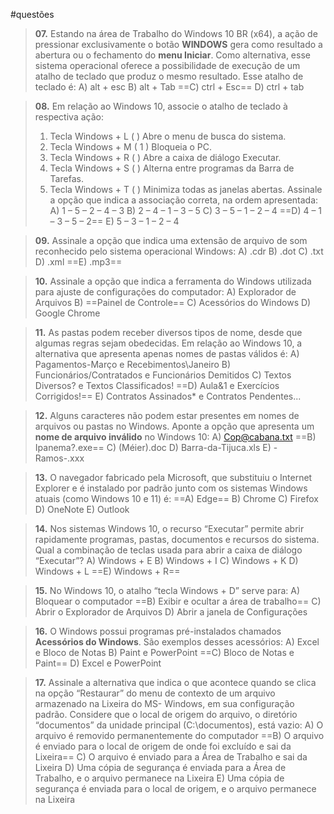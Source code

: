 #questões 

> **07.** Estando na área de Trabalho do Windows 10 BR (x64), a ação de pressionar exclusivamente o botão **WINDOWS** gera como resultado a abertura ou o fechamento do **menu Iniciar**. Como alternativa, esse sistema operacional oferece a possibilidade de execução de um atalho de teclado que produz o mesmo resultado.
> Esse atalho de teclado é:
> A) alt + esc
> B) alt + Tab
> ==C) ctrl + Esc==
> D) ctrl + tab

> **08.** Em relação ao Windows 10, associe o atalho de teclado à respectiva ação:
>
> 1. Tecla Windows + L ( ) Abre o menu de busca do sistema.
> 2. Tecla Windows + M ( 1 ) Bloqueia o PC.
> 3. Tecla Windows + R ( ) Abre a caixa de diálogo Executar.
> 4. Tecla Windows + S ( ) Alterna entre programas da Barra de Tarefas.
> 5. Tecla Windows + T ( ) Minimiza todas as janelas abertas.
>    Assinale a opção que indica a associação correta, na ordem apresentada:
>    A) 1 – 5 – 2 – 4 – 3
>    B) 2 – 4 – 1 – 3 – 5
>    C) 3 – 5 – 1 – 2 – 4
>    ==D) 4 – 1 – 3 – 5 – 2==
>    E) 5 – 3 – 1 – 2 – 4

> **09.** Assinale a opção que indica uma extensão de arquivo de som reconhecido pelo sistema operacional Windows:
> A) .cdr
> B) .dot
> C) .txt
> D) .xml
> ==E) .mp3==

> **10.** Assinale a opção que indica a ferramenta do Windows utilizada para ajuste de configurações do computador:
> A) Explorador de Arquivos
> B) ==Painel de Controle==
> C) Acessórios do Windows
> D) Google Chrome

> **11.** As pastas podem receber diversos tipos de nome, desde que algumas regras sejam obedecidas. Em relação ao Windows 10, a alternativa que apresenta apenas nomes de pastas válidos é:
> A) Pagamentos-Março e Recebimentos\Janeiro
> B) Funcionários/Contratados e Funcionários Demitidos
> C) Textos Diversos? e Textos Classificados!
> ==D) Aula&1 e Exercícios Corrigidos!==
> E) Contratos Assinados\* e Contratos Pendentes...

> **12.** Alguns caracteres não podem estar presentes em nomes de arquivos ou pastas no Windows. Aponte a opção que apresenta um **nome de arquivo inválido** no Windows 10:
> A) [Cop@cabana.txt](mailto:Cop@cabana.txt)
> ==B) Ipanema?.exe==
> C) (Méier).doc
> D) Barra-da-Tijuca.xls
> E) -Ramos-.xxx

> **13.** O navegador fabricado pela Microsoft, que substituiu o Internet Explorer e é instalado por padrão junto com os sistemas Windows atuais (como Windows 10 e 11) é:
> ==A) Edge==
> B) Chrome
> C) Firefox
> D) OneNote
> E) Outlook

> **14.** Nos sistemas Windows 10, o recurso “Executar” permite abrir rapidamente programas, pastas, documentos e recursos do sistema. Qual a combinação de teclas usada para abrir a caixa de diálogo “Executar”?
> A) Windows + E
> B) Windows + I
> C) Windows + K
> D) Windows + L
> ==E) Windows + R==

> **15.** No Windows 10, o atalho “tecla Windows + D” serve para:
> A) Bloquear o computador
> ==B) Exibir e ocultar a área de trabalho==
> C) Abrir o Explorador de Arquivos
> D) Abrir a janela de Configurações

> **16.** O Windows possui programas pré-instalados chamados **Acessórios do Windows**. São exemplos desses acessórios:
> A) Excel e Bloco de Notas
> B) Paint e PowerPoint
> ==C) Bloco de Notas e Paint==
> D) Excel e PowerPoint

> **17.** Assinale a alternativa que indica o que acontece quando se clica na opção
“Restaurar” do menu de contexto de um arquivo armazenado na Lixeira do MS-
Windows, em sua configuração padrão. Considere que o local de origem do arquivo, o
diretório “documentos” da unidade principal (C:\documentos), está vazio:
> A) O arquivo é removido permanentemente do computador
> ==B) O arquivo é enviado para o local de origem de onde foi excluído e sai da Lixeira==
> C) O arquivo é enviado para a Área de Trabalho e sai da Lixeira
> D) Uma cópia de segurança é enviada para a Área de Trabalho, e o arquivo permanece na Lixeira
> E) Uma cópia de segurança é enviada para o local de origem, e o arquivo permanece na Lixeira
